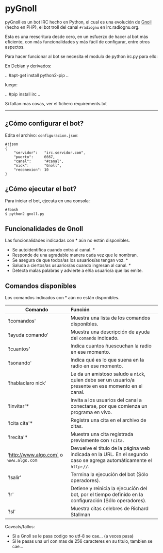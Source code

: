 # pyGnoll #

pyGnoll es un bot IRC hecho en Python, el cual es una evolución de
[Gnoll](https://bitbucket.org/radiognu/gnoll) (hecho en PHP), el bot troll del
canal `#radiognu` en irc.radiognu.org.

Esta es una reescritura desde cero, en un esfuerzo de hacer al bot más
eficiente, con más funcionalidades y más fácil de configurar, entre otros
aspectos.

Para hacer funcionar al bot se necesita el modulo de python irc.py
para ello:

En Debian y derivados:

..
#apt-get install python2-pip
..

luego:

..
#pip install irc
..

Si faltan mas cosas, ver el fichero requirements.txt
- - -

## ¿Cómo configurar el bot? ##

Edita el archivo: `configuracion.json`:

```
#!json
{
    "servidor":   "irc.servidor.com",
    "puerto":     6667,
    "canal":      "#canal",
    "nick":       "Gnoll",
    "reconexion": 10
}
```

## ¿Cómo ejecutar el bot? ##

Para iniciar el bot, ejecuta en una consola:

```
#!bash
$ python2 gnoll.py
```

## Funcionalidades de Gnoll ##

Las funcionalidades indicadas con * aún no están disponibles.

* Se autoidentifica cuando entra al canal. *
* Responde de una agradable manera cada vez que le nombran.
* Se asegura de que todos/as los usuarios/as tengan voz. *
* Saluda a ciertos/as usuarios/as cuando ingresan al canal. *
* Detecta malas palabras y advierte a el/la usuario/a que las emite.

## Comandos disponibles ##

Los comandos indicados con * aún no están disponibles.

Comando | Función
------ | :-----
'!comandos' | Muestra una lista de los comandos disponibles.
'!ayuda comando' | Muestra una descripción de ayuda del `comando` indicado.
'!cuantos'| Indica cuantos ñuescuchan la radio en ese momento.
'!sonando'| Indica qué es lo que suena en la radio en ese momento.
'!hablaclaro nick' | Le da un amistoso saludo a `nick`, quien debe ser un usuario/a presente en ese momento en el canal.
'!invitar'* | Invita a los usuarios del canal a conectarse, por que comienza un programa en vivo.
'!cita cita'* | Registra una cita en el archivo de citas.
'!recita'* | Muestra una cita registrada previamente con `!cita`.
'http://www.algo.com` o `www.algo.com` | Devuelve el título de la página web indicada en la URL. En el segundo caso se agrega automáticamente el `http://`.
'!salir' | Termina la ejecución del bot (Sólo operadores).
'!r' | Detiene y reinicia la ejecución del bot, por el tiempo definido en la configuración (Sólo operadores).
'!sl' | Muestra citas celebres de Richard Stallman

Caveats/fallos:

* Si a Gnoll se le pasa codigo no utf-8 se cae... (a veces pasa)
* Si le pasas una url con mas de 256 caracteres en su titulo, tambien se cae...